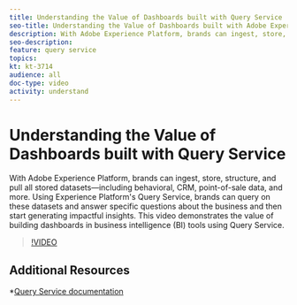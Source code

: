 ```yaml
---
title: Understanding the Value of Dashboards built with Query Service
seo-title: Understanding the Value of Dashboards built with Adobe Experience Platform Query Service
description: With Adobe Experience Platform, brands can ingest, store, structure, and pull all stored datasets&mdash;including behavioral, CRM, point-of-sale data, and more. Using Experience Platform's Query Service, brands can query on these datasets and answer specific questions about the business and then start generating impactful insights. This video demonstrates the value of building dashboards in business intelligence (BI) tools using Query Service.
seo-description: 
feature: query service
topics:
kt: kt-3714
audience: all
doc-type: video
activity: understand
---
```


# Understanding the Value of Dashboards built with Query Service

With Adobe Experience Platform, brands can ingest, store, structure, and pull all stored datasets&mdash;including behavioral, CRM, point-of-sale data, and more. Using Experience Platform's Query Service, brands can query on these datasets and answer specific questions about the business and then start generating impactful insights. This video demonstrates the value of building dashboards in business intelligence (BI) tools using Query Service.

>[!VIDEO](https://video.tv.adobe.com/v/28981?quality=12)

## Additional Resources

<!--*[Understanding Query Service video](understanding-query-service.md)
*[Understanding Data Usage Patterns with Query Service video](understanding-data-usage-patterns-with-query-service.md)
*[Set up and Use Query Service to Build a Dashboard video](set-up-and-use-query-service-to-build-a-dashboard.md)-->
*[Query Service documentation](https://www.adobe.io/apis/experienceplatform/home/services/query-service/query-service.html)
